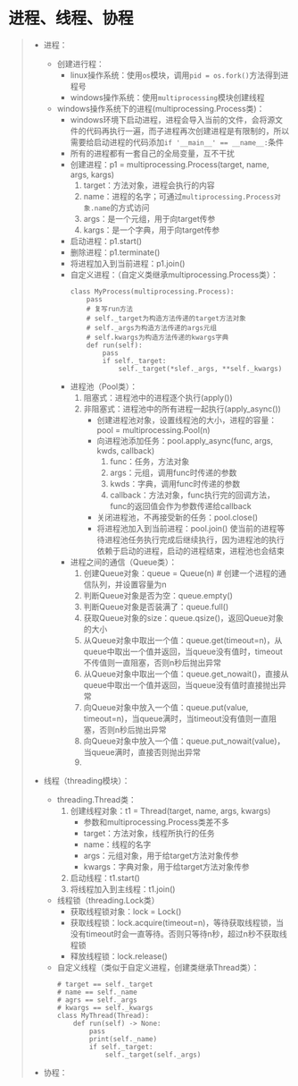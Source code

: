 # 进程、线程、协程
>* <span id="process">进程：</span>
>   * 创建进行程：
>       * linux操作系统：使用```os```模块，调用```pid = os.fork()```方法得到进程号
>       * windows操作系统：使用```multiprocessing```模块创建线程
>   * windows操作系统下的进程(multiprocessing.Process类)：
>       * windows环境下启动进程，进程会导入当前的文件，会将源文件的代码再执行一遍，而子进程再次创建进程是有限制的，所以需要给启动进程的代码添加```if '__main__' == __name__:```条件
>       * 所有的进程都有一套自己的全局变量，互不干扰
>       * 创建进程：p1 = multiprocessing.Process(target, name, args, kargs)
>           1. target：方法对象，进程会执行的内容
>           2. name：进程的名字；可通过```multiprocessing.Process对象.name```的方式访问
>           3. args：是一个元组，用于向target传参
>           4. kargs：是一个字典，用于向target传参
>       * 启动进程：p1.start()
>       * 删除进程：p1.terminate()
>       * 将进程加入到当前进程：p1.join()
>       * 自定义进程：（自定义类继承multiprocessing.Process类）：
>           ```
>           class MyProcess(multiprocessing.Process):
>               pass
>               # 复写run方法
>               # self._target为构造方法传递的target方法对象
>               # self._args为构造方法传递的args元组
>               # self.kwargs为构造方法传递的kwargs字典
>               def run(self):
>                   pass
>                   if self._target:
>                       self._target(*slef._args, **self._kwargs)
>           ```
>       * 进程池（Pool类）：
>           1. 阻塞式：进程池中的进程逐个执行(apply())
>           2. 非阻塞式：进程池中的所有进程一起执行(apply_async())
>               * 创建进程池对象，设置线程池的大小，进程的容量：pool = multiprocessing.Pool(n)
>               * 向进程池添加任务：pool.apply_async(func, args, kwds, callback)
>                   1. func：任务，方法对象
>                   2. args：元组，调用func时传递的参数
>                   3. kwds：字典，调用func时传递的参数
>                   4. callback：方法对象，func执行完的回调方法，func的返回值会作为参数传递给callback
>               * 关闭进程池，不再接受新的任务：pool.close()
>               * 将进程池加入到当前进程：pool.join() 使当前的进程等待进程池任务执行完成后继续执行，因为进程池的执行依赖于启动的进程，启动的进程结束，进程池也会结束
>       * 进程之间的通信（Queue类）：
>           1. 创建Queue对象：queue = Queue(n) # 创建一个进程的通信队列，并设置容量为n
>           2. 判断Queue对象是否为空：queue.empty()
>           3. 判断Queue对象是否装满了：queue.full()
>           4. 获取Queue对象的size：queue.qsize()，返回Queue对象的大小
>           5. 从Queue对象中取出一个值：queue.get(timeout=n)，从queue中取出一个值并返回，当queue没有值时，timeout不传值则一直阻塞，否则n秒后抛出异常
>           6. 从Queue对象中取出一个值：queue.get_nowait()，直接从queue中取出一个值并返回，当queue没有值时直接抛出异常
>           7. 向Queue对象中放入一个值：queue.put(value, timeout=n)，当queue满时，当timeout没有值则一直阻塞，否则n秒后抛出异常
>           8. 向Queue对象中放入一个值：queue.put_nowait(value)，当queue满时，直接否则抛出异常
>           9. 
>
>
>* <span id="thread">线程（threading模块）：</span>
>   * threading.Thread类：
>       1. 创建线程对象：t1 = Thread(target, name, args, kwargs)
>           * 参数和multiprocessing.Process类差不多
>           * target：方法对象，线程所执行的任务
>           * name：线程的名字
>           * args：元组对象，用于给target方法对象传参
>           * kwargs：字典对象，用于给target方法对象传参
>       2. 启动线程：t1.start()
>       3. 将线程加入到主线程：t1.join()
>   * 线程锁（threading.Lock类）
>       * 获取线程锁对象：lock = Lock()
>       * 获取线程锁：lock.acquire(timeout=n)，等待获取线程锁，当没有timeout时会一直等待。否则只等待n秒，超过n秒不获取线程锁
>       * 释放线程锁：lock.release()
>   * 自定义线程（类似于自定义进程，创建类继承Thread类）：
>       ```
>       # target == self._target
>       # name == self._name
>       # agrs == self._args
>       # kwargs == self._kwargs
>       class MyThread(Thread):
>           def run(self) -> None:
>               pass
>               print(self._name)
>               if self._target:
>                   self._target(self._args)
>       ```
>
>
>* 协程：
>   
>
>
